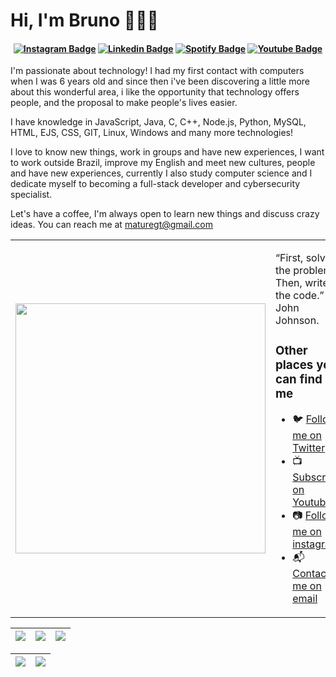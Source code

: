 # Hi, I'm Bruno 👨🏻‍💻

<h4 align="center">


[![Instagram Badge](https://img.shields.io/badge/-instagram-red?style=for-the-badge&logo=instagram&logoColor=white&link=https://github.com/bruno-1337)](https://www.instagram.com/titanium1337/)
[![Linkedin Badge](https://img.shields.io/badge/-Linkedin-blue?style=for-the-badge&logo=Linkedin&logoColor=white&link=https://github.com/bruno-1337)](https://www.linkedin.com/in/brunobadaro/)
[![Spotify Badge](https://img.shields.io/badge/-Spotify-3bb34b?style=for-the-badge&logo=Spotify&logoColor=161f16&link=https://github.com/bruno-1337)](https://open.spotify.com/user/22xnf2c2j6y5kyvul5jec37wi)
[![Youtube Badge](https://img.shields.io/badge/YouTube-FF0000?style=for-the-badge&logo=youtube&logoColor=white)](https://www.youtube.com/titanium1337)

</h4>


I'm passionate about technology! I had my first contact with computers when I was 6 years old and since then i've been discovering a little more about this wonderful area, i like the opportunity that technology offers people, and the proposal to make people's lives easier.

I have knowledge in JavaScript, Java, C, C++, Node.js, Python, MySQL, HTML, EJS, CSS, GIT, Linux, Windows and many more technologies!

I love to know new things, work in groups and have new experiences, I want to work outside Brazil, improve my English and meet new cultures, people and have new experiences, currently I also study computer science and I dedicate myself to becoming a full-stack developer and cybersecurity specialist.

Let's have a coffee, I'm always open to learn new things and discuss crazy ideas. You can reach me at maturegt@gmail.com


<table border="0" cellspacing="0" cellpadding="0">
  <tr>
    <td style="border: 0";>
      <img width="400" src="https://avatars.githubusercontent.com/u/71904759?v=4" />
    </td>
    <td style="border: 0";>
      <p>
        “First, solve the problem. Then, write the code.” – John Johnson.
      </p>
      <h3>Other places you can find me</h3>
      <ul>
        <li>
          🐦 <a href="https://twitter.com/titanium1337">Follow me on Twitter</a>
        </li>
        <li>
          📺 <a href="https://www.youtube.com/titanium1337">Subscribe on Youtube</a>
        </li>
        <li>
          📷 <a href="https://www.instagram.com/titanium1337/">Follow me on instagram</a>
        </li>
        <li>
          📬 <a href=mailto:maturegt@gmail.com>Contact-me on email</a>
        </li>
      </ul>
    </td>
  </tr>
</table>

| ![](http://github-profile-summary-cards.vercel.app/api/cards/stats?username=bruno-1337&theme=2077) | ![](http://github-profile-summary-cards.vercel.app/api/cards/repos-per-language?username=bruno-1337&hide=Html&theme=2077) | ![](http://github-profile-summary-cards.vercel.app/api/cards/most-commit-language?username=bruno-1337&theme=2077) |
| :-: | :-: | :-: |

| ![](http://github-profile-summary-cards.vercel.app/api/cards/profile-details?username=bruno-1337&theme=2077) | ![](https://github-readme-streak-stats.herokuapp.com?user=bruno-1337&theme=radical&hide_border=true&date_format=n%2Fj%5B%2FY%5D) |
| :-: | :-: |
